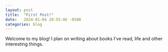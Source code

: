 ```yaml
---
layout: post
title:  "First Post!"
date:   2024-01-04 20:55:46 -0500
categories: blog
---
```

Welcome to my blog! I plan on writing about books I've read, life and other interesting things.
